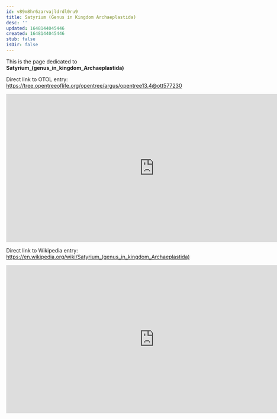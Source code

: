 ```yaml
---
id: v89m8hr6zarvajldrdl0ru9
title: Satyrium (Genus in Kingdom Archaeplastida)
desc: ''
updated: 1648144045446
created: 1648144045446
stub: false
isDir: false
---
```

This is the page dedicated to **Satyrium_(genus_in_kingdom_Archaeplastida)**


Direct link to OTOL entry: https://tree.opentreeoflife.org/opentree/argus/opentree13.4@ott577230



<html>
    <body>
    <iframe src="https://tree.opentreeoflife.org/opentree/argus/opentree13.4@ott577230"
    width="800" height="400" frameborder="0" allowfullscreen> </iframe>
    </body>
</html>
    


Direct link to Wikipedia entry: https://en.wikipedia.org/wiki/Satyrium_(genus_in_kingdom_Archaeplastida)



<html>
    <body>
    <iframe src="https://en.wikipedia.org/wiki/Satyrium_(genus_in_kingdom_Archaeplastida)"
    width="800" height="400" frameborder="0" allowfullscreen> </iframe>
    </body>
</html>
    
